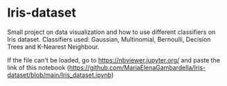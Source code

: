 # Iris-dataset
Small project on data visualization and how to use different classifiers on Iris dataset. 
Classifiers used: Gaussian, Multinomial, Bernoulli, Decision Trees and K-Nearest Neighbour.

If the file can't be loaded, go to https://nbviewer.jupyter.org/ and paste the link of this notebook (https://github.com/MariaElenaGambardella/Iris-dataset/blob/main/Iris_dataset.ipynb)
